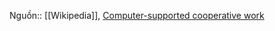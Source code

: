 Nguồn:: [[Wikipedia]], [Computer-supported cooperative work](https://en.wikipedia.org/wiki/Computer-supported_cooperative_work#Standardization_in_information_infrastructure)